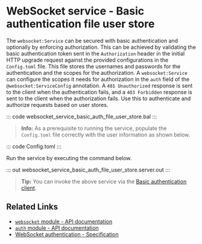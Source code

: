 # WebSocket service - Basic authentication file user store

The `websocket:Service` can be secured with basic authentication and optionally by enforcing authorization. This can be achieved by validating the basic authentication token sent in the `Authorization` header in the initial HTTP upgrade request against the provided configurations in the `Config.toml` file. This file stores the usernames and passwords for the authentication and the scopes for the authorization. A `websocket:Service` can configure the scopes it needs for authorization in the `auth` field of the `@websocket:ServiceConfig` annotation. A `401 Unauthorized` response is sent to the client when the authentication fails, and a `403 Forbidden` response is sent to the client when the authorization fails. Use this to authenticate and authorize requests based on user stores. 

::: code websocket_service_basic_auth_file_user_store.bal :::

>**Info:** As a prerequisite to running the service, populate the `Config.toml` file correctly with the user information as shown below.

::: code Config.toml :::

Run the service by executing the command below.

::: out websocket_service_basic_auth_file_user_store.server.out :::

>**Tip:** You can invoke the above service via the [Basic authentication client](/learn/by-example/websocket-client-basic-auth).

## Related Links
- [`websocket` module - API documentation](https://lib.ballerina.io/ballerina/websocket/latest)
- [`auth` module - API documentation](https://lib.ballerina.io/ballerina/auth/latest/)
- [WebSocket authentication - Specification](/spec/websocket/#52-authentication-and-authorization)